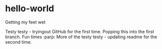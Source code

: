 # hello-world
Getting my feet wet

Testy testy - tryingout GitHub for the first time. Popping this into the first branch. Fun times :parp:
More of the testy testy - updating readme for the second time.
